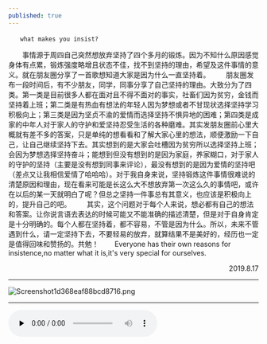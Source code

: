 ```yaml
---
published: true
---
```

    　　what makes you insist?
　　事情源于周四自己突然想放弃坚持了四个多月的锻炼。因为不知什么原因感觉身体有点累，锻炼强度略增且状态不佳，找不到坚持的理由，希望及这件事情的意义。就在朋友圈分享了一首歌想知道大家是因为什么一直坚持着。
　　朋友圈发布一段时间后，有不少朋友，同学，同事分享了自己坚持的理由。大致分为了四类。第一类是目前很多人都在面对且不得不面对的事实，社畜们因为贫穷，金钱而坚持着上班；第二类是有热血有想法的年轻人因为梦想或者不甘现状选择坚持学习积极向上；第三类是因为坚贞不渝的爱情而选择坚持不惧异地的困难；第四类是成家的中年人对于家人的守护和爱坚持忍受生活的各种磨难。其实发朋友圈前心里大概就有差不多的答案，只是单纯的想看看和了解大家心里的想法，顺便激励一下自己，让自己继续坚持下去。其实想到的是大家会吐槽因为贫穷所以选择坚持上班；会因为梦想选择坚持奋斗；能想到但没有想到的是因为家庭，养家糊口，对于家人的守护的坚持（主要是没有想到同事来评论），最没有想到的是因为爱情的坚持吧（差点又让我相信爱情了哈哈哈）。对于我自身来说，坚持锻炼这件事情很难说的清楚原因和理由，现在看来可能是长这么大不想放弃第一次这么久的事情吧，或许在以后的某一天就明白了呢？但总之坚持一件事总有其意义，也应该是积极向上的，提升自己的吧。
　　其实，这个问题对于每个人来说，想必都有自己的想法和答案。让你说言语去表达的时候可能又不能准确的描述清楚，但是对于自身肯定是十分明确的。每个人都在坚持着，都不容易，不管是因为什么。所以，未来不管遇到什么，请一定坚持下去，不要轻易的放弃，就算结果不是美好的，经历也一定是值得回味和赞扬的。共勉！
　　Everyone has their own reasons for insistence,no matter what it is,it's very special for ourselves.
  
<p align="right">2019.8.17</p>

------------

![Screenshot1d368eaf88bcd8716.png](https://www.privacypic.com/images/2019/08/17/Screenshot1d368eaf88bcd8716.png)

------------
<audio id="audio" controls="" preload="none"   autoplay loop>
<source id="mp3" src="http://t.cn/AiHBQnFG?mp3">
</audio>
